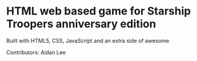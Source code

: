 # HTML web based game for Starship Troopers anniversary edition

Built with HTML5, CSS, JavaScript and an extra side of awesome

Contributors: Aidan Lee
